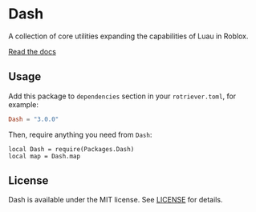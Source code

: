 # Dash

A collection of core utilities expanding the capabilities of Luau in Roblox.

[Read the docs](https://roblox.github.io/dash-internal/)

## Usage

Add this package to `dependencies` section in your `rotriever.toml`, for example:
```toml
Dash = "3.0.0"
```

Then, require anything you need from `Dash`:

```luau
local Dash = require(Packages.Dash)
local map = Dash.map
```

## License
Dash is available under the MIT license. See [LICENSE](LICENSE.txt) for details.

